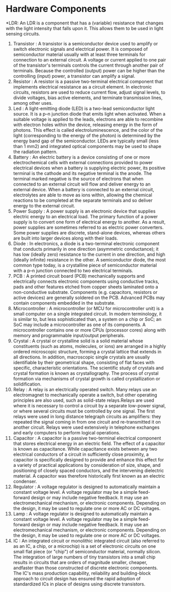 # Hardware Components
*LDR: An LDR is a component that has a (variable) resistance that changes with the light intensity that falls upon it. This allows them to be used in light sensing 
circuits.
1) Transistor :
A transistor is a semiconductor device used to amplify or switch electronic signals and electrical power. It is composed of semiconductor material usually with at least three terminals for connection to an external circuit. A voltage or current applied to one pair of the transistor's terminals controls the current through another pair of terminals. Because the controlled (output) power can be higher than the controlling (input) power, a transistor can amplify a signal.
2) Resistor :
A resistor is a passive two-terminal electrical component that implements electrical resistance as a circuit element. In electronic circuits, resistors are used to reduce current flow, adjust signal levels, to divide voltages, bias active elements, and terminate transmission lines, among other uses.
3) Led :
A light-emitting diode (LED) is a two-lead semiconductor light source. It is a p–n junction diode that emits light when activated. When a suitable voltage is applied to the leads, electrons are able to recombine with electron holes within the device, releasing energy in the form of photons. This effect is called electroluminescence, and the color of the light (corresponding to the energy of the photon) is determined by the energy band gap of the semiconductor. LEDs are typically small (less than 1 mm2) and integrated optical components may be used to shape the radiation pattern. 
4) Battery :
 An electric battery is a device consisting of one or more electrochemical cells with external connections provided to power electrical devices when a battery is supplying electric power, its positive terminal is the cathode and its negative terminal is the anode. The terminal marked negative is the source of electrons that when connected to an external circuit will flow and deliver energy to an external device. When a battery is connected to an external circuit, electrolytes are able to move as ions within, allowing the chemical reactions to be completed at the separate terminals and so deliver energy to the external circuit.
 5) Power Supply :
A power supply is an electronic device that supplies electric energy to an electrical load. The primary function of a power supply is to convert one form of electrical energy to another. As a result, power supplies are sometimes referred to as electric power converters. Some power supplies are discrete, stand-alone devices, whereas others are built into larger devices along with their loads.
6) Diode :
In electronics, a diode is a two-terminal electronic component that conducts primarily in one direction (asymmetric conductance); it has low (ideally zero) resistance to the current in one direction, and high (ideally infinite) resistance in the other. A semiconductor diode, the most common type today, is a crystalline piece of semiconductor material with a p–n junction connected to two electrical terminals.
7) PCB :
A printed circuit board (PCB) mechanically supports and electrically connects electronic components using conductive tracks, pads and other features etched from copper sheets laminated onto a non-conductive substrate. Components (e.g. capacitors, resistors or active devices) are generally soldered on the PCB. Advanced PCBs may contain components embedded in the substrate.
8) Microcontroller :
A microcontroller (or MCU for microcontroller unit) is a small computer on a single integrated circuit. In modern terminology, it is similar to, but less sophisticated than, a system on a chip or SoC; an SoC may include a microcontroller as one of its components. A microcontroller contains one or more CPUs (processor cores) along with memory and programmable input/output peripherals.
9) Crystal :
A crystal or crystalline solid is a solid material whose constituents (such as atoms, molecules, or ions) are arranged in a highly ordered microscopic structure, forming a crystal lattice that extends in all directions. In addition, macroscopic single crystals are usually identifiable by their geometrical shape, consisting of flat faces with specific, characteristic orientations. The scientific study of crystals and crystal formation is known as crystallography. The process of crystal 
formation via mechanisms of crystal growth is called crystallization or solidification.
10) Relay :
A relay is an electrically operated switch. Many relays use an electromagnet to mechanically operate a switch, but other operating principles are also used, such as solid-state relays.Relays are used where it is necessary to control a circuit by a separate low-power signal, or where several circuits must be controlled by one signal. The first relays were used in long distance telegraph circuits as amplifiers: they repeated the signal coming in from one circuit and re-transmitted it on 
another circuit. Relays were used extensively in telephone exchanges and early computers to perform logical operations.
11) Capacitor :
A capacitor is a passive two-terminal electrical component that stores electrical energy in an electric field. The effect of a capacitor is known as capacitance. While capacitance exists between any two electrical conductors of a circuit in sufficiently close proximity, a capacitor is specifically designed to provide and enhance this effect for a variety of practical applications by consideration of size, shape, and positioning of closely spaced conductors, and the intervening dielectric material. A capacitor was therefore historically first known as an electric condenser.
12) Regulator :
A voltage regulator is designed to automatically maintain a constant voltage level. A voltage regulator may be a simple feed-forward design or may include negative feedback. It may use an electromechanical mechanism, or electronic components. Depending on the design, it may be used to regulate one or more AC or DC voltages.
13) Lamp :
A voltage regulator is designed to automatically maintain a constant voltage level. A voltage regulator may be a simple feed-forward design or may include negative feedback. It may use an electromechanical mechanism, or electronic components. Depending on the design, it may be used to regulate one or more AC or DC voltages.
14) IC :
An integrated circuit or monolithic integrated circuit (also referred to as an IC, a chip, or a microchip) is a set of electronic circuits on one small flat piece (or "chip") of semiconductor material, normally silicon. The integration of large numbers of tiny transistors into a small chip results in circuits that are orders of magnitude smaller, cheaper, andfaster than those constructed of discrete electronic components. The IC's mass production capability, reliability and building-block approach to circuit design has ensured the rapid adoption of standardized ICs in place of designs using discrete transistors.
